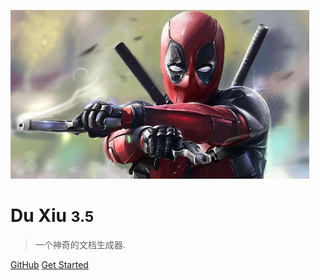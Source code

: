 <!-- _coverpage.md -->

![logo](logo.png)

# Du Xiu <small>3.5</small>

> 一个神奇的文档生成器.

<!-- - Simple and lightweight
- No statically built html files
- Multiple themes -->

[GitHub](https://github.com/tan-sixiang/Ttan-sixiang.github.io/)
[Get Started](README.md)